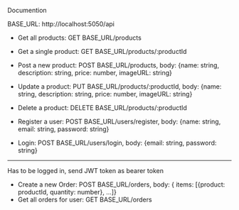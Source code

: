 Documention

BASE_URL: http://localhost:5050/api

- Get all products: GET BASE_URL/products

- Get a single product: GET BASE_URL/products/:productId

- Post a new product: POST BASE_URL/products, body: {name: string, description: string, price: number, imageURL: string}

- Update a product: PUT BASE_URL/products/:productId, body: {name: string, description: string, price: number, imageURL: string}

- Delete a product: DELETE BASE_URL/products/:productId

- Register a user: POST BASE_URL/users/register, body: {name: string, email: string, password: string}

- Login: POST BASE_URL/users/login, body: {email: string, password: string}

---

Has to be logged in, send JWT token as bearer token

- Create a new Order: POST BASE_URL/orders, body: { items: [{product: productId, quantity: number}, ...]}
- Get all orders for user: GET BASE_URL/orders
